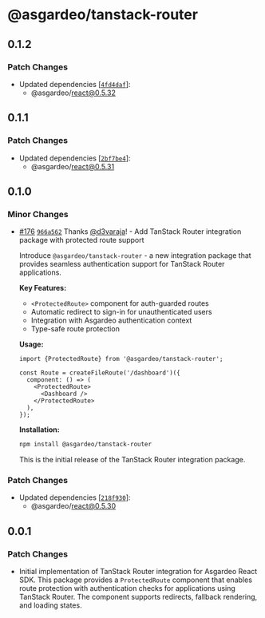 # @asgardeo/tanstack-router

## 0.1.2

### Patch Changes

- Updated dependencies
  [[`4fd4daf`](https://github.com/asgardeo/javascript/commit/4fd4dafb5c014be139af80ecbc941c70a73bf578)]:
  - @asgardeo/react@0.5.32

## 0.1.1

### Patch Changes

- Updated dependencies
  [[`2bf7be4`](https://github.com/asgardeo/javascript/commit/2bf7be42f298273fb6888bd55cf55e5eba3476a9)]:
  - @asgardeo/react@0.5.31

## 0.1.0

### Minor Changes

- [#176](https://github.com/asgardeo/javascript/pull/176)
  [`966a562`](https://github.com/asgardeo/javascript/commit/966a562f008fd4bd213ac7102816ec289ec0afe6) Thanks
  [@d3varaja](https://github.com/d3varaja)! - Add TanStack Router integration package with protected route support

  Introduce `@asgardeo/tanstack-router` - a new integration package that provides seamless authentication support for
  TanStack Router applications.

  **Key Features:**

  - `<ProtectedRoute>` component for auth-guarded routes
  - Automatic redirect to sign-in for unauthenticated users
  - Integration with Asgardeo authentication context
  - Type-safe route protection

  **Usage:**

  ```tsx
  import {ProtectedRoute} from '@asgardeo/tanstack-router';

  const Route = createFileRoute('/dashboard')({
    component: () => (
      <ProtectedRoute>
        <Dashboard />
      </ProtectedRoute>
    ),
  });
  ```

  **Installation:**

  ```bash
  npm install @asgardeo/tanstack-router
  ```

  This is the initial release of the TanStack Router integration package.

### Patch Changes

- Updated dependencies
  [[`218f930`](https://github.com/asgardeo/javascript/commit/218f930c5f32b779c12af6c1a9fd0c5ea6879525)]:
  - @asgardeo/react@0.5.30

## 0.0.1

### Patch Changes

- Initial implementation of TanStack Router integration for Asgardeo React SDK. This package provides a `ProtectedRoute`
  component that enables route protection with authentication checks for applications using TanStack Router. The
  component supports redirects, fallback rendering, and loading states.

